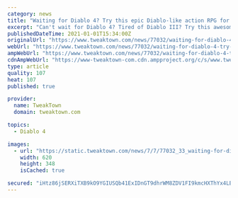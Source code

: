 ```yaml
---
category: news
title: "Waiting for Diablo 4? Try this epic Diablo-like action RPG for just $5"
excerpt: "Can't wait for Diablo 4? Tired of Diablo III? Try this awesome action RPG on Steam for just $5 and relive old-school aRPG action."
publishedDateTime: 2021-01-01T15:34:00Z
originalUrl: "https://www.tweaktown.com/news/77032/waiting-for-diablo-4-try-this-epic-like-action-rpg-just-5/index.html"
webUrl: "https://www.tweaktown.com/news/77032/waiting-for-diablo-4-try-this-epic-like-action-rpg-just-5/index.html"
ampWebUrl: "https://www.tweaktown.com/news/77032/waiting-for-diablo-4-try-this-epic-like-action-rpg-just-5/amp.html"
cdnAmpWebUrl: "https://www-tweaktown-com.cdn.ampproject.org/c/s/www.tweaktown.com/news/77032/waiting-for-diablo-4-try-this-epic-like-action-rpg-just-5/amp.html"
type: article
quality: 107
heat: 107
published: true

provider:
  name: TweakTown
  domain: tweaktown.com

topics:
  - Diablo 4

images:
  - url: "https://static.tweaktown.com/news/7/7/77032_33_waiting-for-diablo-4-try-this-epic-like-action-rpg-just-5.jpg"
    width: 620
    height: 348
    isCached: true

secured: "iHtz86jSERXiTXB9kO9YGIUSQb41ExIDnGT9dhrWM8ZDV1FI9kmcHXThYx4LBBy7Z4NGY7js1y1ANSgjhs5cUpeZp2nQuZEv2/Bz9oQ3cvcHUdzV4g0ZHQT/AgDhYaJ+OvH4Jd3swy2tE9nDobGkJ4dYHD8paemeC8e7OCaQ43/CeWwupLw86Zk1DctCNl4aa/V9Wat4ZqQJmNEHbwti7Mc4KH8CWVpIIR638BFSLSsrRMynQRbDZeGfbygLoISz2CzEvGPD1gN0b2QcJVBJntwWIrYYeQbJnfHDwnDZ/zzXhLtD9D7sA3IJ67jmVdNyNcXWdosXt1EWR1bubW25dje2Y/OkbIyya+PZlpMjs+E=;N61fXaaRAfIrFwSRdp8MXA=="
---
```


